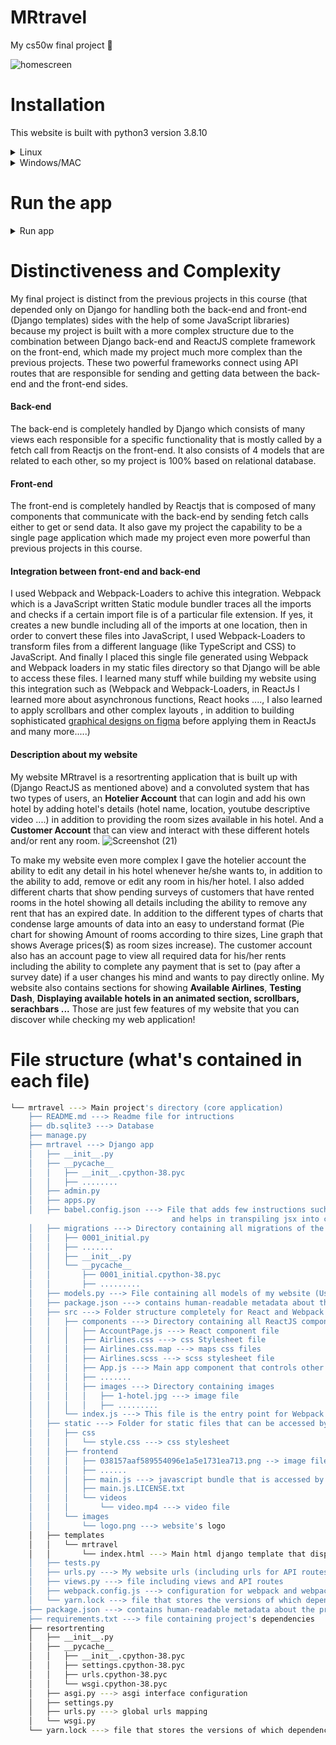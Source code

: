 # MRtravel 
My cs50w final project :slightly_smiling_face:	

![homescreen](https://github.com/karimammar135/mrtravel/assets/78235290/8ab99ebf-768c-48a5-9865-0166eeb3e6d4)

# Installation
This website is built with python3 version 3.8.10
<details>
  <summary>Linux</summary>
  
  1. Clone repository
  ```
  git clone https://github.com/karimammar135/mrtravel.git
  ```
  2. cd to the project main directory
  ```
  cd mrtravel
  ```
  3. Create a virtual environment
  ```
  pyenv virtualenv system venv
  ```
  4. Activate the virtual environment
  ```
  pyenv activate venv
  ```
  5. Install dependencies
  ```
  pip3 install -r requirements.txt
  ```
</details>
<details>
  <summary>Windows/MAC</summary>
  ```
  Could not test it on windows and MAC but it should be smilar.
  ```
</details>

# Run the app
<details>
  <summary>Run app</summary>

  1. Apply migrations
  ```
  python3 manage.py migrate
  ```
  2. Run the app using this command:
  ```
  python3 manage.py runserver
  ```

</details>

# Distinctiveness and Complexity
My final project is distinct from the previous projects in this course (that depended only on Django for handling both the back-end and front-end (Django templates) sides with the help of some JavaScript libraries) because my project is built with a more complex structure due to the combination between Django back-end and ReactJS complete framework on the front-end, which made my project much more complex than the previous projects. These two powerful frameworks connect using API routes that are responsible for sending and getting data between the back-end and the front-end sides.
<br>
#### Back-end
The back-end is completely handled by Django which consists of many views each responsible for a specific functionality that is mostly called by a fetch call from Reactjs on the front-end. It also consists of 4 models that are related to each other, so my project is 100% based on relational database.
<br>
#### Front-end
The front-end is completely handled by Reactjs that is composed of many components that communicate with the back-end by sending fetch calls either to get or send data. It also gave my project the capability to be a single page application which made my project even more powerful than previous projects in this course.
#### Integration between front-end and back-end
I used Webpack and Webpack-Loaders to achive this integration. Webpack which is a JavaScript written Static module bundler traces all the imports and checks if a certain import file is of a particular file extension. If yes, it creates a new bundle including all of the imports at one location, then in order to convert these files into JavaScript, I used Webpack-Loaders to transform files from a different language (like TypeScript and CSS) to JavaScript. And finally I placed this single file generated using Webpack and Webpack loaders in my static files directory so that Django will be able to access these files.
I learned many stuff while building my website using this integration such as (Webpack and Webpack-Loaders, in ReactJs I learned more about asynchronous functions, React hooks ...., I also learned to apply scrollbars and other complex layouts , in addition to building sophisticated [graphical designs on figma](https://www.figma.com/community/file/1322846977958676545) before applying them in ReactJs and many more.....)
<br>
#### Description about my website
My website MRtravel is a resortrenting application that is built up with (Django ReactJS as mentioned above) and a convoluted system that
has two types of users, an **Hotelier Account** that can login and add his own hotel by adding hotel's details (hotel name, location, youtube descriptive video ....) in addition to providing the room sizes available in his hotel. And a **Customer Account** that can view and interact with these different hotels and/or rent any room.
![Screenshot (21)](https://github.com/karimammar135/mrtravel/assets/78235290/f5682610-ca7d-4f22-b2f5-29b493cfd08a)

To make my website even more complex I gave the hotelier account the ability to edit any detail in his hotel whenever he/she wants to, in addition to the ability to add, remove or edit any room in his/her hotel. I also added different charts that show pending surveys of customers that have rented rooms in the hotel showing all details including the ability to remove any rent that has an expired date. In addition to the different types of charts that condense large amounts of data into an easy to understand format (Pie chart for showing Amount of rooms according to thire sizes, Line graph that shows Average prices($) as room sizes increase). The customer account also has an account page to view all required data for his/her rents including the ability to complete any payment that is set to (pay after a survey date) if a user changes his mind and wants to pay directly online.
My website also contains sections for showing **Available Airlines**, **Testing Dash**, **Displaying available hotels in an animated section, scrollbars, serachbars ...** Those are just few features of my website that you can discover while checking my web application!

# File structure (what's contained in each file)
```bash
└── mrtravel ---> Main project's directory (core application)
    ├── README.md ---> Readme file for intructions
    ├── db.sqlite3 ---> Database
    ├── manage.py
    ├── mrtravel ---> Django app
    │   ├── __init__.py
    │   ├── __pycache__
    │   │   ├── __init__.cpython-38.pyc
    │   │   ├── ........
    │   ├── admin.py
    │   ├── apps.py
    │   ├── babel.config.json ---> File that adds few instructions such as required presets and plugins for babel-loader to use
                                    and helps in transpiling jsx into classic JavaScript.
    │   ├── migrations ---> Directory containing all migrations of the project
    │   │   ├── 0001_initial.py
    │   │   ├── .......
    │   │   ├── __init__.py
    │   │   └── __pycache__
    │   │       ├── 0001_initial.cpython-38.pyc
    │   │       ├── .........
    │   ├── models.py ---> File containing all models of my website (User, HotelInfo, RoomSize, Rent)
    │   ├── package.json ---> contains human-readable metadata about the project (like the project name and description) as well as functional metadata like the package version number and a list of dependencies required by the application
    │   ├── src ---> Folder structure completely for React and Webpack
    │   │   ├── components ---> Directory containing all ReactJS componenets
    │   │   │   ├── AccountPage.js ---> React component file
    │   │   │   ├── Airlines.css ---> css Stylesheet file
    │   │   │   ├── Airlines.css.map ---> maps css files
    │   │   │   ├── Airlines.scss ---> scss stylesheet file
    │   │   │   ├── App.js ---> Main app component that controls other components
    │   │   │   ├── .......
    │   │   │   ├── images ---> Directory containing images
    │   │   │   │   ├── 1-hotel.jpg ---> image file
    │   │   │   │   ├── .........
    │   │   └── index.js ---> This file is the entry point for Webpack to start creating the dependency graph
    │   ├── static ---> Folder for static files that can be accessed by django
    │   │   ├── css
    │   │   │   └── style.css ---> css stylesheet
    │   │   ├── frontend
    │   │   │   ├── 038157aaf589554096e1a5e1731ea713.png --> image file
    │   │   │   ├── ......
    │   │   │   ├── main.js ---> javascript bundle that is accessed by django in the index template
    │   │   │   ├── main.js.LICENSE.txt
    │   │   │   └── videos
    │   │   │       └── video.mp4 ---> video file
    │   │   └── images
    │   │       └── logo.png ---> website's logo
    │   ├── templates
    │   │   └── mrtravel
    │   │       └── index.html ---> Main html django template that displays the app's frontend (displays main.js bundle)
    │   ├── tests.py
    │   ├── urls.py ---> My website urls (including urls for API routes)
    │   ├── views.py ---> file including views and API routes
    │   ├── webpack.config.js ---> configuration for webpack and webpack loaders
    │   └── yarn.lock ---> file that stores the versions of which dependencies are installed with the package
    ├── package.json ---> contains human-readable metadata about the project (like the project name and description) as well as functional metadata like the package version number and a list of dependencies required by the application
    ├── requirements.txt ---> file containing project's dependencies
    ├── resortrenting
    │   ├── __init__.py
    │   ├── __pycache__
    │   │   ├── __init__.cpython-38.pyc
    │   │   ├── settings.cpython-38.pyc
    │   │   ├── urls.cpython-38.pyc
    │   │   └── wsgi.cpython-38.pyc
    │   ├── asgi.py ---> asgi interface configuration
    │   ├── settings.py
    │   ├── urls.py ---> global urls mapping
    │   └── wsgi.py
    └── yarn.lock ---> file that stores the versions of which dependencies are installed with the package
